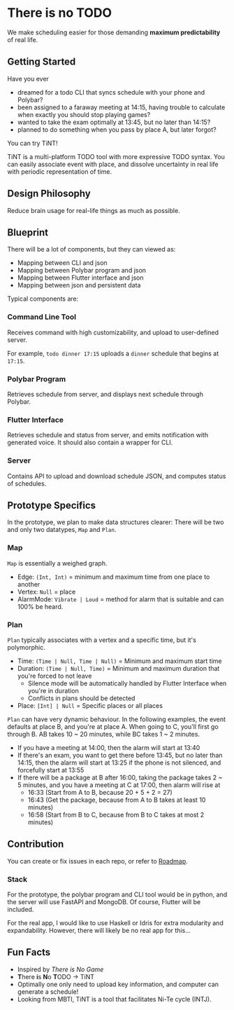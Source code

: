 # There is no TODO

We make scheduling easier for those demanding
**maximum predictability** of real life.

## Getting Started

Have you ever

- dreamed for a todo CLI that syncs schedule with your phone and Polybar?
- been assigned to a faraway meeting at 14:15,
  having trouble to calculate when exactly you should stop playing games?
- wanted to take the exam optimally at 13:45, but no later than 14:15?
- planned to do something when you pass by place A, but later forgot?

You can try TiNT!

TiNT is a multi-platform TODO tool with more expressive TODO syntax.
You can easily associate event with place,
and dissolve uncertainty in real life with periodic representation of time.

## Design Philosophy

Reduce brain usage for real-life things as much as possible.

## Blueprint

There will be a lot of components, but they can viewed as:

- Mapping between CLI and json
- Mapping between Polybar program and json
- Mapping between Flutter interface and json
- Mapping between json and persistent data

Typical components are:

### Command Line Tool

Receives command with high customizability,
and upload to user-defined server.

For example, `todo dinner 17:15`
uploads a `dinner` schedule that begins at `17:15`.

### Polybar Program

Retrieves schedule from server,
and displays next schedule through Polybar.

### Flutter Interface

Retrieves schedule and status from server,
and emits notification with generated voice.
It should also contain a wrapper for CLI.

### Server

Contains API to upload and download schedule JSON,
and computes status of schedules.

## Prototype Specifics

In the prototype, we plan to make data structures clearer:
There will be two and only two datatypes, `Map` and `Plan`.

### Map

`Map` is essentially a weighed graph.

- Edge: `(Int, Int)` = minimum and maximum time from one place to another
- Vertex: `Null` = place
- AlarmMode: `Vibrate | Loud` = method for alarm that is suitable and can 100% be heard.

### Plan

`Plan` typically associates with a vertex and a specific time, but it's polymorphic.

- Time: `(Time | Null, Time | Null)` = Minimum and maximum start time
- Duration: `(Time | Null, Time)` = Minimum and maximum duration that you're forced to not leave
  - Silence mode will be automatically handled by Flutter Interface when you're in duration
  - Conflicts in plans should be detected
- Place: `[Int] | Null` = Specific places or all places

`Plan` can have very dynamic behaviour.
In the following examples, the event defaults at place B,
and you're at place A. When going to C, you'll first go through B.
AB takes 10 ~ 20 minutes, while BC takes 1 ~ 2 minutes.

- If you have a meeting at 14:00, then the alarm will start at 13:40
- If there's an exam, you want to get there before 13:45, but no later than 14:15,
  then the alarm will start at 13:25 if the phone is not silenced, and forcefully start at 13:55
- If there will be a package at B after 16:00, taking the package takes 2 ~ 5 minutes,
  and you have a meeting at C at 17:00, then alarm will rise at
  - 16:33 (Start from A to B, because 20 + 5 + 2 = 27)
  - 16:43 (Get the package, because from A to B takes at least 10 minutes)
  - 16:58 (Start from B to C, because from B to C takes at most 2 minutes)

## Contribution

You can create or fix issues in each repo,
or refer to [Roadmap](https://github.com/orgs/there-is-no-todo/projects/1/views/1).

### Stack

For the prototype, the polybar program and CLI tool would be in python,
and the server will use FastAPI and MongoDB.
Of course, Flutter will be included.

For the real app, I would like to use Haskell or Idris for extra modularity and expandability.
However, there will likely be no real app for this...

## Fun Facts

- Inspired by _There is No Game_
- **T**here **i**s **N**o **T**ODO -> TiNT
- Optimally one only need to upload key information, and computer can generate a schedule!
- Looking from MBTI, TiNT is a tool that facilitates Ni-Te cycle (INTJ).
